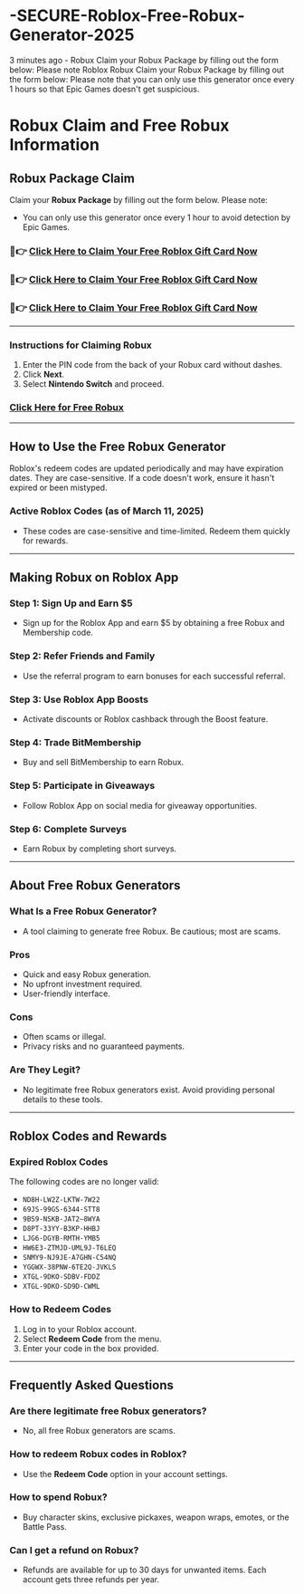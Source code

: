 # -SECURE-Roblox-Free-Robux-Generator-2025
3 minutes ago - Robux Claim your Robux Package by filling out the form below: Please note Roblox Robux Claim your Robux Package by filling out the form below: Please note that you can only use this generator once every 1 hours so that Epic Games doesn't get suspicious.
# Robux Claim and Free Robux Information

## Robux Package Claim

Claim your **Robux Package** by filling out the form below. Please note:
- You can only use this generator once every 1 hour to avoid detection by Epic Games.

### 🔴👉 [Click Here to Claim Your Free Roblox Gift Card Now](https://suberapps.com/uploads/data/000/950/493/original/1_All_In_One_Gift_Card.html)  
### 🔴👉 [Click Here to Claim Your Free Roblox Gift Card Now](https://suberapps.com/uploads/data/000/950/493/original/1_All_In_One_Gift_Card.html)  
### 🔴👉 [Click Here to Claim Your Free Roblox Gift Card Now](https://suberapps.com/uploads/data/000/950/493/original/1_All_In_One_Gift_Card.html)

---

### Instructions for Claiming Robux
1. Enter the PIN code from the back of your Robux card without dashes.
2. Click **Next**.
3. Select **Nintendo Switch** and proceed.

### [Click Here for Free Robux](https://suberapps.com/uploads/data/000/950/493/original/1_All_In_One_Gift_Card.html)

---

## How to Use the Free Robux Generator
Roblox's redeem codes are updated periodically and may have expiration dates. They are case-sensitive. If a code doesn't work, ensure it hasn't expired or been mistyped.

### Active Roblox Codes (as of March 11, 2025)
- These codes are case-sensitive and time-limited. Redeem them quickly for rewards.

---

## Making Robux on Roblox App

### Step 1: Sign Up and Earn $5
- Sign up for the Roblox App and earn $5 by obtaining a free Robux and Membership code.

### Step 2: Refer Friends and Family
- Use the referral program to earn bonuses for each successful referral.

### Step 3: Use Roblox App Boosts
- Activate discounts or Roblox cashback through the Boost feature.

### Step 4: Trade BitMembership
- Buy and sell BitMembership to earn Robux.

### Step 5: Participate in Giveaways
- Follow Roblox App on social media for giveaway opportunities.

### Step 6: Complete Surveys
- Earn Robux by completing short surveys.

---

## About Free Robux Generators

### What Is a Free Robux Generator?
- A tool claiming to generate free Robux. Be cautious; most are scams.

### Pros
- Quick and easy Robux generation.
- No upfront investment required.
- User-friendly interface.

### Cons
- Often scams or illegal.
- Privacy risks and no guaranteed payments.

### Are They Legit?
- No legitimate free Robux generators exist. Avoid providing personal details to these tools.

---

## Roblox Codes and Rewards

### Expired Roblox Codes
The following codes are no longer valid:
- `ND8H-LW2Z-LKTW-7W22`
- `69JS-99GS-6344-STT8`
- `9BS9-NSKB-JAT2–8WYA`
- `D8PT-33YY-B3KP-HHBJ`
- `LJG6-DGYB-RMTH-YMB5`
- `HW6E3-ZTMJD-UML9J-T6LEQ`
- `SNMY9-NJ9JE-A7GHN-C54NQ`
- `YGGWX-38PNW-6TE2Q-JVKLS`
- `XTGL-9DKO-SDBV-FDDZ`
- `XTGL-9DKO-SD9D-CWML`

### How to Redeem Codes
1. Log in to your Roblox account.
2. Select **Redeem Code** from the menu.
3. Enter your code in the box provided.

---

## Frequently Asked Questions

### Are there legitimate free Robux generators?
- No, all free Robux generators are scams.

### How to redeem Robux codes in Roblox?
- Use the **Redeem Code** option in your account settings.

### How to spend Robux?
- Buy character skins, exclusive pickaxes, weapon wraps, emotes, or the Battle Pass.

### Can I get a refund on Robux?
- Refunds are available for up to 30 days for unwanted items. Each account gets three refunds per year.

